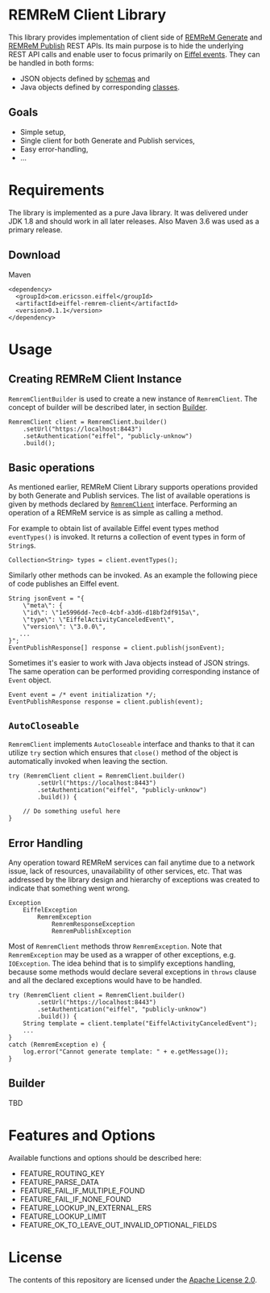 # REMReM Client Library

This library provides implementation of client side of [REMReM Generate](https://github.com/eiffel-community/eiffel-remrem-generate) and [REMReM Publish](https://github.com/eiffel-community/eiffel-remrem-publish) REST APIs. Its main purpose is to hide the underlying REST API calls and enable user to focus primarily on [Eiffel events](https://github.com/eiffel-community/eiffel). They can be handled in both forms:
* JSON objects defined by [schemas](https://github.com/eiffel-community/eiffel/tree/master/schemas) and
* Java objects defined by corresponding [classes](https://github.com/eiffel-community/eiffel-remrem-semantics/tree/master/src/main/java/com/ericsson/eiffel/semantics/events).

## Goals
* Simple setup,
* Single client for both Generate and Publish services,
* Easy error-handling,
* ...

# Requirements
The library is implemented as a pure Java library. It was delivered under JDK 1.8 and should work in all later releases. Also Maven 3.6 was used as a primary release.

## Download
Maven

    <dependency>
      <groupId>com.ericsson.eiffel</groupId>
      <artifactId>eiffel-remrem-client</artifactId>
      <version>0.1.1</version>
    </dependency>


# Usage

## Creating REMReM Client Instance
`RemremClientBuilder` is used to create a new instance of `RemremClient`.
The concept of builder will be described later, in section [Builder](builder).

    RemremClient client = RemremClient.builder()
        .setUrl("https://localhost:8443")  
        .setAuthentication("eiffel", "publicly-unknow")  
        .build();

## Basic operations
As mentioned earlier, REMReM Client Library supports operations provided by both
Generate and Publish services. The list of available operations is given by 
methods declared by [`RemremClient`](src/main/java/com/ericsson/eiffel/remrem/RemremClient.java)
interface. Performing an operation of a REMReM service is as simple as calling
a method.

For example to obtain list of available Eiffel event types method `eventTypes()`
is invoked. It returns a collection of event types in form of `String`s.

    Collection<String> types = client.eventTypes();

Similarly other methods can be invoked. As an example the following piece of 
code publishes an Eiffel event.

    String jsonEvent = "{
        \"meta\": {
        \"id\": \"1e5996dd-7ec0-4cbf-a3d6-d18bf2df915a\",
        \"type\": \"EiffelActivityCanceledEvent\",
        \"version\": \"3.0.0\",
       ...
    }";
    EventPublishResponse[] response = client.publish(jsonEvent);

Sometimes it's easier to work with Java objects instead of JSON strings. The
same operation can be performed providing corresponding instance of `Event` object.

    Event event = /* event initialization */;
    EventPublishResponse response = client.publish(event);

## `AutoCloseable`
`RemremClient` implements `AutoCloseable` interface and thanks to that it can 
utilize `try` section which ensures that `close()` method of the object is
automatically invoked when leaving the section.

    try (RemremClient client = RemremClient.builder()
            .setUrl("https://localhost:8443")  
            .setAuthentication("eiffel", "publicly-unknow")  
            .build()) {

        // Do something useful here
    }


## Error Handling
Any operation toward REMReM services can fail anytime due to a network issue, lack
of resources, unavailability of other services, etc. That was addressed by
the library design and hierarchy of exceptions was created to indicate that
something went wrong.

    Exception
        EiffelException
            RemremException
                RemremResponseException
                RemremPublishException

Most of `RemremClient` methods throw `RemremException`.
Note that `RemremException` may be used as a wrapper of other exceptions, e.g.
`IOException`.
The idea behind that is to simplify exceptions handling, because some methods
would declare several exceptions in `throws` clause and all the declared
exceptions would have to be handled.

    try (RemremClient client = RemremClient.builder()
            .setUrl("https://localhost:8443")  
            .setAuthentication("eiffel", "publicly-unknow")  
            .build()) {
        String template = client.template("EiffelActivityCanceledEvent");
        ...
    }
    catch (RemremException e) {
        log.error("Cannot generate template: " + e.getMessage());
    }

## Builder
TBD

# Features and Options
Available functions and options should be described here:
* FEATURE_ROUTING_KEY
* FEATURE_PARSE_DATA
* FEATURE_FAIL_IF_MULTIPLE_FOUND
* FEATURE_FAIL_IF_NONE_FOUND
* FEATURE_LOOKUP_IN_EXTERNAL_ERS
* FEATURE_LOOKUP_LIMIT
* FEATURE_OK_TO_LEAVE_OUT_INVALID_OPTIONAL_FIELDS

# License
The contents of this repository are licensed under the [Apache License 2.0](./LICENSE).

